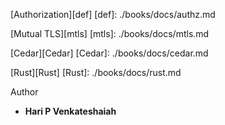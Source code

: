
[Authorization][def]
[def]: ./books/docs/authz.md

[Mutual TLS][mtls]
[mtls]: ./books/docs/mtls.md 

[Cedar][Cedar]
[Cedar]: ./books/docs/cedar.md

[Rust][Rust]
[Rust]: ./books/docs/rust.md

Author
* **Hari P Venkateshaiah** 
